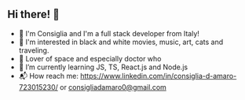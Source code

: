## Hi there! :sunflower:



- :crescent_moon: I'm Consiglia and I'm a full stack developer from Italy!
- :art: I'm interested in black and white movies, music, art, cats and traveling.
- :rocket: Lover of space and especially doctor who
- :seedling: I’m currently learning JS, TS, React.js and Node.js 
- :mailbox_with_mail: How reach me: https://www.linkedin.com/in/consiglia-d-amaro-723015230/ or consigliadamaro0@gmail.com
